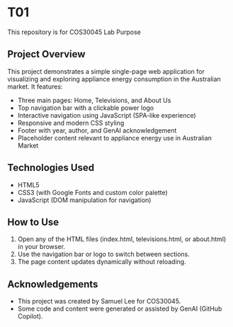 # T01

This repository is for COS30045 Lab Purpose

## Project Overview

This project demonstrates a simple single-page web application for visualizing and exploring appliance energy consumption in the Australian market. It features:

-   Three main pages: Home, Televisions, and About Us
-   Top navigation bar with a clickable power logo
-   Interactive navigation using JavaScript (SPA-like experience)
-   Responsive and modern CSS styling
-   Footer with year, author, and GenAI acknowledgement
-   Placeholder content relevant to appliance energy use in Australian Market

## Technologies Used

-   HTML5
-   CSS3 (with Google Fonts and custom color palette)
-   JavaScript (DOM manipulation for navigation)

## How to Use

1. Open any of the HTML files (index.html, televisions.html, or about.html) in your browser.
2. Use the navigation bar or logo to switch between sections.
3. The page content updates dynamically without reloading.

## Acknowledgements

-   This project was created by Samuel Lee for COS30045.
-   Some code and content were generated or assisted by GenAI (GitHub Copilot).
